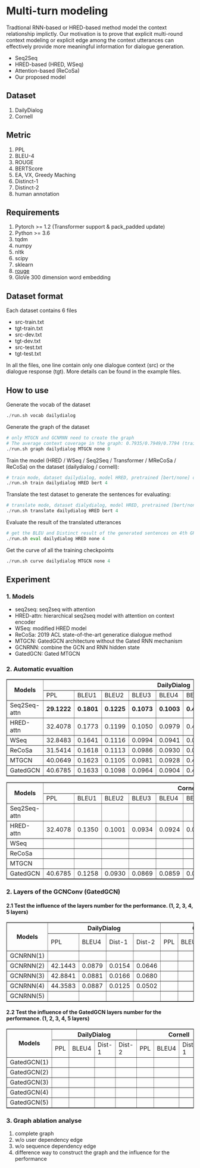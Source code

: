# Multi-turn modeling
Tradtional RNN-based or HRED-based method model the context relationship implictly.
Our motivation is to prove that explicit multi-round context modeling or explicit edge among the context utterances can effectively provide more meaningful information for dialogue generation.
* Seq2Seq
* HRED-based (HRED, WSeq)
* Attention-based (ReCoSa)
* Our proposed model

## Dataset 
1. DailyDialog
2. Cornell

## Metric
1. PPL
2. BLEU-4
3. ROUGE
4. BERTScore
5. EA, VX, Greedy Maching
6. Distinct-1
7. Distinct-2
8. human annotation

## Requirements
1. Pytorch >= 1.2 (Transformer support & pack_padded update)
2. Python >= 3.6
3. tqdm
4. numpy
5. nltk
6. scipy
7. sklearn
8. [rouge](https://github.com/pltrdy/rouge)
8. GloVe 300 dimension word embedding

## Dataset format
Each dataset contains 6 files
* src-train.txt
* tgt-train.txt
* src-dev.txt
* tgt-dev.txt
* src-test.txt
* tgt-test.txt

In all the files, one line contain only one dialogue context (src) or the dialogue response (tgt).
More details can be found in the example files.

## How to use
Generate the vocab of the dataset

```python
./run.sh vocab dailydialog 
```

Generate the graph of the dataset

```python
# only MTGCN and GCNRNN need to create the graph
# The average context coverage in the graph: 0.7935/0.7949/0.7794 (train/test/dev) 
./run.sh graph dailydialog MTGCN none 0 
```

Train the model (HRED / WSeq / Seq2Seq / Transformer / MReCoSa / ReCoSa) on the dataset (dailydialog / cornell):

```python
# train mode, dataset dailydialog, model HRED, pretrained [bert/none] on 4th GPU
./run.sh train dailydialog HRED bert 4
```

Translate the test dataset to generate the sentences for evaluating:

```python
# translate mode, dataset dialydialog, model HRED, pretrained [bert/none] on 4th GPU
./run.sh translate dailydialog HRED bert 4
```

Evaluate the result of the translated utterances

```python
# get the BLEU and Distinct result of the generated sentences on 4th GPU (BERTScore need it)
./run.sh eval dailydialog HRED none 4
```

Get the curve of all the training checkpoints

```python
./run.sh curve dailydialog MTGCN none 4
```

## Experiment

### 1. Models
* seq2seq: seq2seq with attention
* HRED-attn: hierarchical seq2seq model with attention on context encoder
* WSeq: modified HRED model
* ReCoSa: 2019 ACL state-of-the-art generatice dialogue method
* MTGCN: GatedGCN architecture without the Gated RNN mechanism
* GCNRNN: combine the GCN and RNN hidden state
* GatedGCN: Gated MTGCN

### 2. Automatic evualtion

<table border="1" align="center">
  <tr>
    <th rowspan="2">Models</th>
    <th colspan="8">DailyDialog</th>
  </tr>
  <tr>
    <td>PPL</td>
    <td>BLEU1</td> 
    <td>BLEU2</td>
    <td>BLEU3</td>
    <td>BLEU4</td>
    <td>BERTScore</td>
    <td>Dist-1</td>
    <td>Dist-2</td>
  </tr>
  <tr>
    <td>Seq2Seq-attn</td>
    <td><strong>29.1222</strong></td>
    <td><strong>0.1801</strong></td>
    <td><strong>0.1225</strong></td>
    <td><strong>0.1073<strong></td>
    <td><strong>0.1003<strong></td>
    <td><strong>0.4528<strong></td>
    <td>0.0237</td>
    <td>0.1101</td>
  </tr>
  <tr>
    <td>HRED-attn</td>
    <td>32.4078</td>
    <td>0.1773</td>
    <td>0.1199</td>
    <td>0.1050</td>
    <td>0.0979</td>
    <td>0.4476</td>
    <td>0.0222</td>
    <td>0.1132</td>
  </tr>
  <tr>
    <td>WSeq</td>
    <td>32.8483</td>
    <td>0.1641</td>
    <td>0.1116</td>
    <td>0.0994</td>
    <td>0.0941</td>
    <td>0.0286</td>
    <td>0.0168</td>
    <td>0.0717</td>
  </tr>
  <tr>
    <td>ReCoSa</td>
    <td>31.5414</td>
    <td>0.1618</td>
    <td>0.1113</td>
    <td>0.0986</td>
    <td>0.0930</td>
    <td>0.0323</td>
    <td>0.0176</td>
    <td>0.0764</td>
  </tr>
  <tr>
    <td>MTGCN</td>
    <td>40.0649</td>
    <td>0.1623</td>
    <td>0.1105</td>
    <td>0.0981</td>
    <td>0.0928</td>
    <td>0.4349</td>
    <td><strong>0.0279<strong></td>
    <td>0.1443</td>
  </tr>
  <tr>
    <td>GatedGCN</td>
    <td>40.6785</td>
    <td>0.1633</td>
    <td>0.1098</td>
    <td>0.0964</td>
    <td>0.0904</td>
    <td>0.4347</td>
    <td>0.0267</td>
    <td><strong>0.1676<\strong></td>
  </tr>
</table>

<table border="1" align="center">
  <tr>
    <th rowspan="2">Models</th>
    <th colspan="8">Cornell</th>
  </tr>
  <tr>
    <td>PPL</td>
    <td>BLEU1</td> 
    <td>BLEU2</td>
    <td>BLEU3</td>
    <td>BLEU4</td>
    <td>BERTScore</td>
    <td>Dist-1</td>
    <td>Dist-2</td>
  </tr>
  <tr>
    <td>Seq2Seq-attn</td>
    <td></td>
    <td></td>
    <td></td>
    <td></td>
    <td></td>
    <td></td>
    <td></td>
    <td></td>
  </tr>
  <tr>
    <td>HRED-attn</td>
    <td>32.4078</td>
    <td>0.1350</td>
    <td>0.1001</td>
    <td>0.0934</td>
    <td>0.0924</td>
    <td>0.0145</td>
    <td>0.0162</td>
    <td>0.0698</td>
  </tr>
  <tr>
    <td>WSeq</td>
    <td></td>
    <td></td>
    <td></td>
    <td></td>
    <td></td>
    <td></td>
    <td></td>
    <td></td>
  </tr>
  <tr>
    <td>ReCoSa</td>
    <td></td>
    <td></td>
    <td></td>
    <td></td>
    <td></td>
    <td></td>
    <td></td>
    <td></td>
  </tr>
  <tr>
    <td>MTGCN</td>
    <td></td>
    <td></td>
    <td></td>
    <td></td>
    <td></td>
    <td></td>
    <td></td>
    <td></td>
  </tr>
  <tr>
    <td>GatedGCN</td>
    <td>40.6785</td>
    <td>0.1258</td>
    <td>0.0930</td>
    <td>0.0869</td>
    <td>0.0859</td>
    <td>0.0126</td>
    <td><strong>0.0358<\strong></td>
    <td><strong>0.1462<\strong></td>
  </tr>
</table>

### 2. Layers of the GCNConv (GatedGCN)

#### 2.1 Test the influence of the layers number for the performance. (1, 2, 3, 4, 5 layers)

<table border="1" align="center">
  <tr>
    <th rowspan="2">Models</th>
    <th colspan="4">DailyDialog</th>
    <th colspan="4">Cornell</th>
  </tr>
  <tr>
    <td>PPL</td>
    <td>BLEU4</td> 
    <td>Dist-1</td>
    <td>Dist-2</td>
    <td>PPL</td>
    <td>BLEU4</td>
    <td>Dist-1</td>
    <td>Dist-2</td>
  </tr>
  <tr>
    <td>GCNRNN(1)</td>
    <td></td>
    <td></td>
    <td></td>
    <td></td>
    <td></td>
    <td></td>
    <td></td>
    <td></td>
  </tr>
  <tr>
    <td>GCNRNN(2)</td>
    <td>42.1443</td>
    <td>0.0879</td>
    <td>0.0154</td>
    <td>0.0646</td>
    <td></td>
    <td></td>
    <td></td>
    <td></td>
  </tr>
  <tr>
    <td>GCNRNN(3)</td>
    <td>42.8841</td>
    <td>0.0881</td>
    <td>0.0166</td>
    <td>0.0680</td>
    <td></td>
    <td></td>
    <td></td>
    <td></td>
  </tr>
  <tr>
    <td>GCNRNN(4)</td>
    <td>44.3583</td>
    <td>0.0887</td>
    <td>0.0125</td>
    <td>0.0502</td>
    <td></td>
    <td></td>
    <td></td>
    <td></td>
  </tr>
  <tr>
    <td>GCNRNN(5)</td>
    <td></td>
    <td></td>
    <td></td>
    <td></td>
    <td></td>
    <td></td>
    <td></td>
    <td></td>
  </tr>
</table>


#### 2.2 Test the influence of the GatedGCN layers number for the performance. (1, 2, 3, 4, 5 layers)

<table border="1" align="center">
  <tr>
    <th rowspan="2">Models</th>
    <th colspan="4">DailyDialog</th>
    <th colspan="4">Cornell</th>
  </tr>
  <tr>
    <td>PPL</td>
    <td>BLEU4</td> 
    <td>Dist-1</td>
    <td>Dist-2</td>
    <td>PPL</td>
    <td>BLEU4</td>
    <td>Dist-1</td>
    <td>Dist-2</td>
  </tr>
  <tr>
    <td>GatedGCN(1)</td>
    <td></td>
    <td></td>
    <td></td>
    <td></td>
    <td></td>
    <td></td>
    <td></td>
    <td></td>
  </tr>
  <tr>
    <td>GatedGCN(2)</td>
    <td></td>
    <td></td>
    <td></td>
    <td></td>
    <td></td>
    <td></td>
    <td></td>
    <td></td>
  </tr>
  <tr>
    <td>GatedGCN(3)</td>
    <td></td>
    <td></td>
    <td></td>
    <td></td>
    <td></td>
    <td></td>
    <td></td>
    <td></td>
  </tr>
  <tr>
    <td>GatedGCN(4)</td>
    <td></td>
    <td></td>
    <td></td>
    <td></td>
    <td></td>
    <td></td>
    <td></td>
    <td></td>
  </tr>
  <tr>
    <td>GatedGCN(5)</td>
    <td></td>
    <td></td>
    <td></td>
    <td></td>
    <td></td>
    <td></td>
    <td></td>
    <td></td>
  </tr>
</table>


### 3. Graph ablation analyse
1. complete graph
2. w/o user dependency edge
3. w/o sequence dependency edge
4. difference way to construct the graph and the influence for the performance